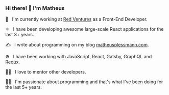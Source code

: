 ### Hi there! 👋 I'm Matheus

🏢 &nbsp; I'm currently working at [Red Ventures](https://redventures.com/) as a Front-End Developer.

⚛️ &nbsp; I have been developing awesome large-scale React applications for the last 3+ years.

✍️ &nbsp; I write about programming on my blog [matheusplessmann.com](http://matheusplessmann.com/).

⚙️ &nbsp; I have been working with JavaScript, React, Gatsby, GraphQL and Redux.

👨‍🏫 &nbsp; I love to mentor other developers.

👨‍💻 &nbsp; I'm passionate about programming and that's what I've been doing for the last 5+ years.

